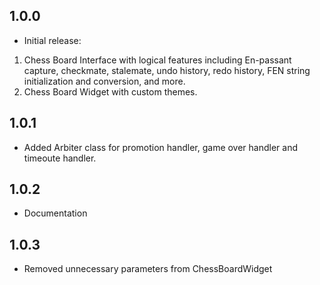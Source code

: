 ## 1.0.0

* Initial release:
1. Chess Board Interface with logical features including En-passant capture, checkmate, stalemate, undo history, redo history, FEN string initialization and conversion, and more.
2. Chess Board Widget with custom themes.

## 1.0.1

* Added Arbiter class for promotion handler, game over handler and timeoute handler.

## 1.0.2

* Documentation

## 1.0.3

* Removed unnecessary parameters from ChessBoardWidget